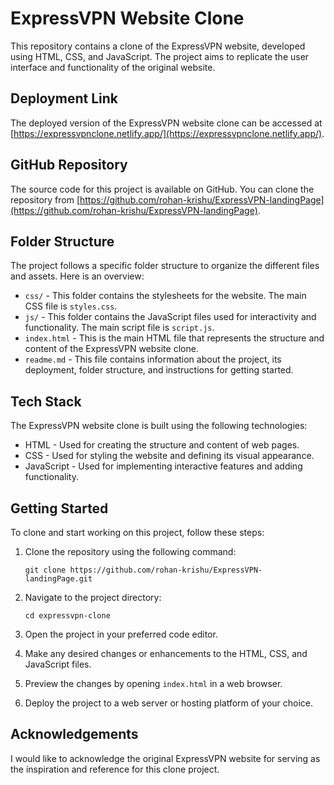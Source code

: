 # ExpressVPN Website Clone

This repository contains a clone of the ExpressVPN website, developed using HTML, CSS, and JavaScript. The project aims to replicate the user interface and functionality of the original website.

## Deployment Link

The deployed version of the ExpressVPN website clone can be accessed at [https://expressvpnclone.netlify.app/](https://expressvpnclone.netlify.app/).

## GitHub Repository

The source code for this project is available on GitHub. You can clone the repository from [https://github.com/rohan-krishu/ExpressVPN-landingPage](https://github.com/rohan-krishu/ExpressVPN-landingPage).

## Folder Structure

The project follows a specific folder structure to organize the different files and assets. Here is an overview:

- `css/` - This folder contains the stylesheets for the website. The main CSS file is `styles.css`.
- `js/` - This folder contains the JavaScript files used for interactivity and functionality. The main script file is `script.js`.
- `index.html` - This is the main HTML file that represents the structure and content of the ExpressVPN website clone.
- `readme.md` - This file contains information about the project, its deployment, folder structure, and instructions for getting started.

## Tech Stack

The ExpressVPN website clone is built using the following technologies:

- HTML - Used for creating the structure and content of web pages.
- CSS - Used for styling the website and defining its visual appearance.
- JavaScript - Used for implementing interactive features and adding functionality.

## Getting Started

To clone and start working on this project, follow these steps:

1. Clone the repository using the following command:

   ```
   git clone https://github.com/rohan-krishu/ExpressVPN-landingPage.git
   ```

2. Navigate to the project directory:

   ```
   cd expressvpn-clone
   ```

3. Open the project in your preferred code editor.

4. Make any desired changes or enhancements to the HTML, CSS, and JavaScript files.

5. Preview the changes by opening `index.html` in a web browser.

6. Deploy the project to a web server or hosting platform of your choice.

## Acknowledgements

I would like to acknowledge the original ExpressVPN website for serving as the inspiration and reference for this clone project.
